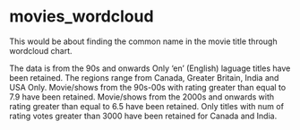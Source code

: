 # movies_wordcloud

This would be about finding the common name in the movie title through wordcloud chart.


 The data is from the 90s and onwards Only ‘en’ (English) laguage titles have been retained.
 The regions range from Canada, Greater Britain, India and USA Only.
 Movie/shows from the 90s-00s with rating greater than equal to 7.9 have been retained.
 Movie/shows from the 2000s and onwards with rating greater than equal to 6.5 have been retained.
 Only titles with num of rating votes greater than 3000 have been retained for Canada and India.

